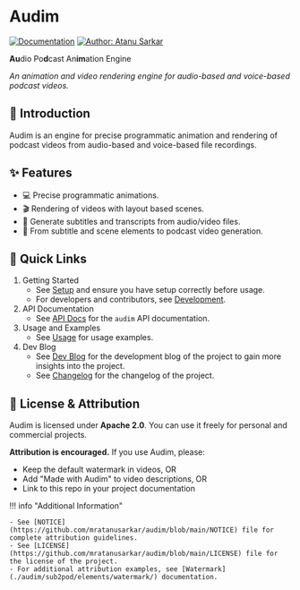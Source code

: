 # Audim

[![Documentation](https://img.shields.io/badge/Audim-docs-blue)](https://mratanusarkar.github.io/audim)
[![Author: Atanu Sarkar](https://img.shields.io/badge/Author-Atanu%20Sarkar-purple)](https://github.com/mratanusarkar)

**Au**dio Po**d**cast An**im**ation Engine

_An animation and video rendering engine for audio-based and voice-based podcast videos._

## 🎯 Introduction

Audim is an engine for precise programmatic animation and rendering of podcast videos from audio-based and voice-based file recordings.

## ✨ Features

- 💻 Precise programmatic animations.
- 🎬 Rendering of videos with layout based scenes.
- 📝 Generate subtitles and transcripts from audio/video files.
- 🎤 From subtitle and scene elements to podcast video generation.

## 🔗 Quick Links

1. Getting Started
    - See [Setup](./setup/installation.md) and ensure you have setup correctly before usage.
    - For developers and contributors, see [Development](./setup/development.md).
2. API Documentation
    - See [API Docs](./audim/index.md) for the `audim` API documentation.
3. Usage and Examples
    - See [Usage](./usage/index.md) for usage examples.
4. Dev Blog
    - See [Dev Blog](./devblog/index.md) for the development blog of the project to gain more insights into the project.
    - See [Changelog](./devblog/index.md#changelog) for the changelog of the project.

## 📄 License & Attribution

Audim is licensed under **Apache 2.0**. You can use it freely for personal and commercial projects.

**Attribution is encouraged.** If you use Audim, please:

- Keep the default watermark in videos, OR
- Add "Made with Audim" to video descriptions, OR  
- Link to this repo in your project documentation

!!! info "Additional Information"

    - See [NOTICE](https://github.com/mratanusarkar/audim/blob/main/NOTICE) file for complete attribution guidelines.
    - See [LICENSE](https://github.com/mratanusarkar/audim/blob/main/LICENSE) file for the license of the project.
    - For additional attribution examples, see [Watermark](./audim/sub2pod/elements/watermark/) documentation.

